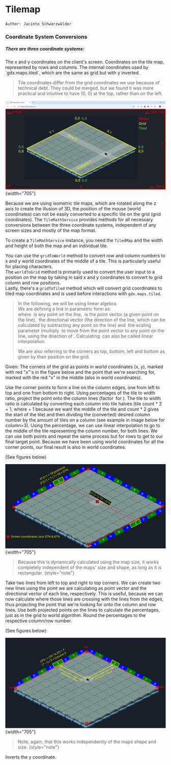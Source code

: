 # Tilemap
`Author: Jacinto Schwarzwälder`


### Coordinate System Conversions

##### There are three coordinate systems:

<deflist type="medium">
    <def title="World Coordinates">
        The x and y coordinates on the client's screen.
    </def>
    <def title="Grid Coordinates">
        Coordinates on the tile map, represented by rows and columns.
    </def>
    <def title="Tile Coordinates">
        The internal coordinates used by `gdx.maps.tiled`, 
        which are the same as grid but with y inverted.
    </def>
</deflist>

> Tile coordinates differ from the grid coordinates we use because of technical debt. They could be merged, but we found
> it was more practical and intuitive to have (0, 0) at the top, rather than on the left.
 
![Coordinate Systems illustration](./../img/client/CoordinateMaps.png)
{width="705"}


Because we are using isometric tile maps, which are rotated along the z axis to create the illusion of 3D, the position 
of the mouse (world coordinates) can not be easily converted to a specific tile on the grid (grid coordinates).
The `TileMathService` provides methods for all necessary conversions between the three coordinate systems,
independent of any screen sizes and mostly of the map format.

To create a `TileMathService` instance, you need the `TiledMap` and the width and height of both the map and an 
individual tile. <br />

You can use the `gridToWorld` method to convert row and column numbers to x and y world coordinates
of the middle of a tile. This is particularly useful for placing characters. <br />
The `worldToGrid` method is primarily used 
to convert the user input to a position on the map by taking in said x and y coordinates to convert to grid column 
and row positions. <br /> 
Lastly, there's a `gridToTiled` method which will convert grid coordinates to tiled map 
coordinates and is used before interactions with `gdx.maps.tiled`.

> In the following, we will be using linear algebra. <br/>
> We are defining a line in parametric form as:
> <math> \mathbf{r}(t) = \mathbf{r_0} + t \mathbf{d} </math> <br/>
> where <math>r(t)</math> is any point on the line, 
> <math>\mathbf{r_0}</math> is the point vector (a given point on the line),
> <math>\mathbf{d}</math> the directional vector (the direction of the line, which can be calculated by subtracting any point on the line)
> and <math>t</math> the scaling parameter (multiply <math>\mathbf{d}</math> to move from the point vector to any point on the line, using the direction of <math>\mathbf{d}</math>.
> Calculating <math>r(t)</math> can also be called linear interpolation.
> 
> We are also referring to the corners as top, bottom, left and bottom as given by their position on the grid.

<procedure title="Grid to World Algorithm" id="gridToWorld">
    <p>Given: The corners of the grid as points in world coordinates (x, y), marked with red "x"'s in the figure below and
    the point that we're searching for, marked with the red "x" in the middle (also in world coordinates).
    </p>
    <step>
    Use the corner points to form a line on the column edges, one from left to top and one from bottom to right.
    </step>
    <step>
    Using percentages of the tile to width ratio, project the point onto the column lines (factor <math>t</math> for <math>\mathbf{r}(t)</math>).
    The tile to width ratio is calculated by converting each column into tile halves (tile count * 2 + 1, where + 1 because we want the middle of the tile and count * 2 gives the start of the tile) and then
    dividing the (converted) desired column number by the amount of tiles on a column (see example in image below for column=3).
    </step>
    <step>Using the percentage, we can use linear interpolation to go to the middle of the tile representing the column number, for both lines.</step>
    <step>We can use both points and repeat the same process but for rows to get to our final target point.</step>
    <step>Because we have been using world coordinates for all the corner points, our final result is also in world coordinates.</step>
    <p>(See figures below)</p>
</procedure>


![Grid to World illustration](./../img/client/gridToWorld.png)
{width="705"}

> Because this is dynamically calculated using the map size, it works completely independent of 
> the maps' size and shape, as long as it is rectangular.
{style="note"}
 
<procedure title="World to Grid Algorithm" id="worldToGrid">
    <step>Take two lines from left to top and right to top corners.</step>
    <step>
    We can create two new lines using the point we are calculating as point vector and the directional vector of each line, respectively.
    This is useful, because we can now calculate where those lines are crossing with the lines from the edges, thus projecting the point 
    that we're looking for onto the column and row lines.
    </step>
    <step>Use both projected points on the lines to calculate the percentages, just as in the grid to world algorithm.</step>
    <step>Round the percentages to the respective column/row number.</step>
    <p>(See figures below)</p>
</procedure>


![World to Grid illustration](./../img/client/worldToGrid.png)
{width="705"}

> Note, again, that this works independently of the maps shape and size.
{style="note"}
 
<procedure title="Grid to Tiled Algorithm" id="gridToTiled">
    <p>Inverts the y coordinate.</p>
</procedure>




